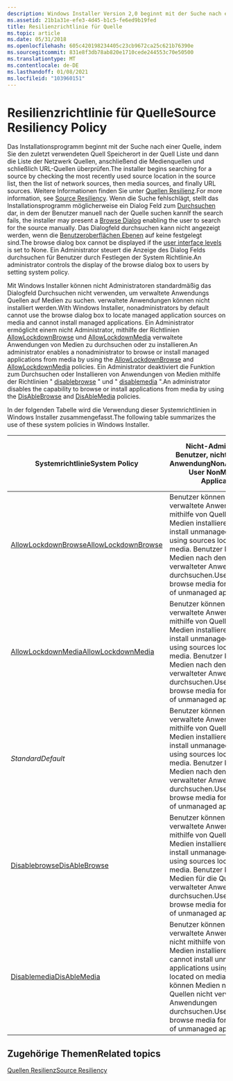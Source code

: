 ```yaml
---
description: Windows Installer Version 2,0 beginnt mit der Suche nach einer Quelle, indem Sie den zuletzt verwendeten Quell Speicherort in der Quell Liste und dann die Liste der Netzwerk Quellen, anschließend die Medienquellen und schließlich URL-Quellen überprüft.
ms.assetid: 21b1a31e-efe3-4d45-b1c5-fe6ed9b19fed
title: Resilienzrichtlinie für Quelle
ms.topic: article
ms.date: 05/31/2018
ms.openlocfilehash: 605c420198234405c23cb9672ca25c621b76390e
ms.sourcegitcommit: 831e8f3db78ab820e1710cede244553c70e50500
ms.translationtype: MT
ms.contentlocale: de-DE
ms.lasthandoff: 01/08/2021
ms.locfileid: "103960151"
---
```

# <a name="source-resiliency-policy"></a><span data-ttu-id="d06f2-103">Resilienzrichtlinie für Quelle</span><span class="sxs-lookup"><span data-stu-id="d06f2-103">Source Resiliency Policy</span></span>

<span data-ttu-id="d06f2-104">Das Installationsprogramm beginnt mit der Suche nach einer Quelle, indem Sie den zuletzt verwendeten Quell Speicherort in der Quell Liste und dann die Liste der Netzwerk Quellen, anschließend die Medienquellen und schließlich URL-Quellen überprüfen.</span><span class="sxs-lookup"><span data-stu-id="d06f2-104">The installer begins searching for a source by checking the most recently used source location in the source list, then the list of network sources, then media sources, and finally URL sources.</span></span> <span data-ttu-id="d06f2-105">Weitere Informationen finden Sie unter [Quellen Resilienz](source-resiliency.md).</span><span class="sxs-lookup"><span data-stu-id="d06f2-105">For more information, see [Source Resiliency](source-resiliency.md).</span></span> <span data-ttu-id="d06f2-106">Wenn die Suche fehlschlägt, stellt das Installationsprogramm möglicherweise ein Dialog Feld zum [Durchsuchen](browse-dialog.md) dar, in dem der Benutzer manuell nach der Quelle suchen kann</span><span class="sxs-lookup"><span data-stu-id="d06f2-106">If the search fails, the installer may present a [Browse Dialog](browse-dialog.md) enabling the user to search for the source manually.</span></span> <span data-ttu-id="d06f2-107">Das Dialogfeld durchsuchen kann nicht angezeigt werden, wenn die [Benutzeroberflächen Ebenen](user-interface-levels.md) auf keine festgelegt sind.</span><span class="sxs-lookup"><span data-stu-id="d06f2-107">The browse dialog box cannot be displayed if the [user interface levels](user-interface-levels.md) is set to None.</span></span> <span data-ttu-id="d06f2-108">Ein Administrator steuert die Anzeige des Dialog Felds durchsuchen für Benutzer durch Festlegen der System Richtlinie.</span><span class="sxs-lookup"><span data-stu-id="d06f2-108">An administrator controls the display of the browse dialog box to users by setting system policy.</span></span>

<span data-ttu-id="d06f2-109">Mit Windows Installer können nicht Administratoren standardmäßig das Dialogfeld Durchsuchen nicht verwenden, um verwaltete Anwendungs Quellen auf Medien zu suchen. verwaltete Anwendungen können nicht installiert werden.</span><span class="sxs-lookup"><span data-stu-id="d06f2-109">With Windows Installer, nonadministrators by default cannot use the browse dialog box to locate managed application sources on media and cannot install managed applications.</span></span> <span data-ttu-id="d06f2-110">Ein Administrator ermöglicht einem nicht Administrator, mithilfe der Richtlinien [AllowLockdownBrowse](allowlockdownbrowse.md) und [AllowLockdownMedia](allowlockdownmedia.md) verwaltete Anwendungen von Medien zu durchsuchen oder zu installieren.</span><span class="sxs-lookup"><span data-stu-id="d06f2-110">An administrator enables a nonadministrator to browse or install managed applications from media by using the [AllowLockdownBrowse](allowlockdownbrowse.md) and [AllowLockdownMedia](allowlockdownmedia.md) policies.</span></span> <span data-ttu-id="d06f2-111">Ein Administrator deaktiviert die Funktion zum Durchsuchen oder Installieren von Anwendungen von Medien mithilfe der Richtlinien " [disablebrowse](disablebrowse.md) " und " [disablemedia](disablemedia.md) ".</span><span class="sxs-lookup"><span data-stu-id="d06f2-111">An administrator disables the capability to browse or install applications from media by using the [DisAbleBrowse](disablebrowse.md) and [DisAbleMedia](disablemedia.md) policies.</span></span>

<span data-ttu-id="d06f2-112">In der folgenden Tabelle wird die Verwendung dieser Systemrichtlinien in Windows Installer zusammengefasst.</span><span class="sxs-lookup"><span data-stu-id="d06f2-112">The following table summarizes the use of these system policies in Windows Installer.</span></span>



| <span data-ttu-id="d06f2-113">Systemrichtlinie</span><span class="sxs-lookup"><span data-stu-id="d06f2-113">System Policy</span></span>                                  | <span data-ttu-id="d06f2-114">Nicht-Administrator Benutzer, nicht verwaltete Anwendung</span><span class="sxs-lookup"><span data-stu-id="d06f2-114">NonAdministrator User NonManaged Application</span></span>                                                                                                             | <span data-ttu-id="d06f2-115">Nicht Administrator Benutzer verwaltete Anwendung</span><span class="sxs-lookup"><span data-stu-id="d06f2-115">NonAdministrator User Managed Application</span></span>                                                                                                                 | <span data-ttu-id="d06f2-116">Nicht verwaltete Anwendung für Administrator verwaltete Anwendungen</span><span class="sxs-lookup"><span data-stu-id="d06f2-116">Administrator Managed Application NonManaged Application</span></span>                                                                                               |
|------------------------------------------------|----------------------------------------------------------------------------------------------------------------------------------------------------------|-----------------------------------------------------------------------------------------------------------------------------------------------------------|--------------------------------------------------------------------------------------------------------------------------------------------------------|
| [<span data-ttu-id="d06f2-117">AllowLockdownBrowse</span><span class="sxs-lookup"><span data-stu-id="d06f2-117">AllowLockdownBrowse</span></span>](allowlockdownbrowse.md) | <span data-ttu-id="d06f2-118">Benutzer können nicht verwaltete Anwendungen mithilfe von Quellen auf Medien installieren.</span><span class="sxs-lookup"><span data-stu-id="d06f2-118">Users can install unmanaged applications using sources located on media.</span></span> <span data-ttu-id="d06f2-119">Benutzer können Medien nach den Quellen nicht verwalteter Anwendungen durchsuchen.</span><span class="sxs-lookup"><span data-stu-id="d06f2-119">Users can browse media for the sources of unmanaged applications.</span></span><br/>    | <span data-ttu-id="d06f2-120">Benutzer können verwaltete Anwendungen nicht mithilfe von Quellen auf Medien installieren.</span><span class="sxs-lookup"><span data-stu-id="d06f2-120">Users cannot install managed applications using sources located on media.</span></span> <span data-ttu-id="d06f2-121">Benutzer können Medien nach den Quellen verwalteter Anwendungen durchsuchen.</span><span class="sxs-lookup"><span data-stu-id="d06f2-121">Users can browse media for the sources of managed applications.</span></span><br/>      | <span data-ttu-id="d06f2-122">Administratoren können Anwendungen mithilfe von Quellen auf Medien installieren.</span><span class="sxs-lookup"><span data-stu-id="d06f2-122">Administrators can install applications using sources located on media.</span></span> <span data-ttu-id="d06f2-123">Administratoren können Medien für die Anwendungs Quellen durchsuchen.</span><span class="sxs-lookup"><span data-stu-id="d06f2-123">Administrators can browse media for the sources of applications.</span></span><br/>    |
| [<span data-ttu-id="d06f2-124">AllowLockdownMedia</span><span class="sxs-lookup"><span data-stu-id="d06f2-124">AllowLockdownMedia</span></span>](allowlockdownmedia.md)   | <span data-ttu-id="d06f2-125">Benutzer können nicht verwaltete Anwendungen mithilfe von Quellen auf Medien installieren.</span><span class="sxs-lookup"><span data-stu-id="d06f2-125">Users can install unmanaged applications using sources located on media.</span></span> <span data-ttu-id="d06f2-126">Benutzer können Medien nach den Quellen nicht verwalteter Anwendungen durchsuchen.</span><span class="sxs-lookup"><span data-stu-id="d06f2-126">Users can browse media for the sources of unmanaged applications.</span></span><br/>    | <span data-ttu-id="d06f2-127">Benutzer können verwaltete Anwendungen mithilfe von Quellen auf Medien installieren.</span><span class="sxs-lookup"><span data-stu-id="d06f2-127">Users can install managed applications using sources located on media.</span></span> <span data-ttu-id="d06f2-128">Benutzer können keine Medien nach den Quellen verwalteter Anwendungen durchsuchen.</span><span class="sxs-lookup"><span data-stu-id="d06f2-128">Users cannot browse media for the sources of managed applications.</span></span><br/>      | <span data-ttu-id="d06f2-129">Administratoren können Anwendungen mithilfe von Quellen auf Medien installieren.</span><span class="sxs-lookup"><span data-stu-id="d06f2-129">Administrators can install applications using sources located on media.</span></span> <span data-ttu-id="d06f2-130">Administratoren können Medien für die Anwendungs Quellen durchsuchen.</span><span class="sxs-lookup"><span data-stu-id="d06f2-130">Administrators can browse media for the sources of applications.</span></span><br/>    |
| <span data-ttu-id="d06f2-131">*Standard*</span><span class="sxs-lookup"><span data-stu-id="d06f2-131">*Default*</span></span>                                      | <span data-ttu-id="d06f2-132">Benutzer können nicht verwaltete Anwendungen mithilfe von Quellen auf Medien installieren.</span><span class="sxs-lookup"><span data-stu-id="d06f2-132">Users can install unmanaged applications using sources located on media.</span></span> <span data-ttu-id="d06f2-133">Benutzer können Medien nach den Quellen nicht verwalteter Anwendungen durchsuchen.</span><span class="sxs-lookup"><span data-stu-id="d06f2-133">Users can browse media for the sources of unmanaged applications.</span></span><br/>    | <span data-ttu-id="d06f2-134">Benutzer können verwaltete Anwendungen nicht mithilfe von Quellen auf Medien installieren.</span><span class="sxs-lookup"><span data-stu-id="d06f2-134">Users cannot install managed applications using sources located on media.</span></span> <span data-ttu-id="d06f2-135">Benutzer können keine Medien nach den Quellen verwalteter Anwendungen durchsuchen.</span><span class="sxs-lookup"><span data-stu-id="d06f2-135">Users cannot browse media for the sources of managed applications.</span></span><br/>   | <span data-ttu-id="d06f2-136">Administratoren können Anwendungen mithilfe von Quellen auf Medien installieren.</span><span class="sxs-lookup"><span data-stu-id="d06f2-136">Administrators can install applications using sources located on media.</span></span> <span data-ttu-id="d06f2-137">Administratoren können Medien für die Anwendungs Quellen durchsuchen.</span><span class="sxs-lookup"><span data-stu-id="d06f2-137">Administrators can browse media for the sources of applications.</span></span><br/>    |
| [<span data-ttu-id="d06f2-138">Disablebrowse</span><span class="sxs-lookup"><span data-stu-id="d06f2-138">DisAbleBrowse</span></span>](disablebrowse.md)             | <span data-ttu-id="d06f2-139">Benutzer können nicht verwaltete Anwendungen mithilfe von Quellen auf Medien installieren.</span><span class="sxs-lookup"><span data-stu-id="d06f2-139">Users can install unmanaged applications using sources located on media.</span></span> <span data-ttu-id="d06f2-140">Benutzer können keine Medien für die Quellen nicht verwalteter Anwendungen durchsuchen.</span><span class="sxs-lookup"><span data-stu-id="d06f2-140">Users cannot browse media for the sources of unmanaged applications.</span></span><br/> | <span data-ttu-id="d06f2-141">Benutzer können verwaltete Anwendungen nicht mithilfe von Quellen auf Medien installieren.</span><span class="sxs-lookup"><span data-stu-id="d06f2-141">Users cannot install managed applications using sources located on media.</span></span> <span data-ttu-id="d06f2-142">Benutzer können keine Medien nach den Quellen verwalteter Anwendungen durchsuchen.</span><span class="sxs-lookup"><span data-stu-id="d06f2-142">Users cannot browse media for the sources of managed applications.</span></span> <span data-ttu-id="d06f2-143">.</span><span class="sxs-lookup"><span data-stu-id="d06f2-143">.</span></span><br/> | <span data-ttu-id="d06f2-144">Administratoren können Anwendungen mithilfe von Quellen auf Medien installieren.</span><span class="sxs-lookup"><span data-stu-id="d06f2-144">Administrators can install applications using sources located on media.</span></span> <span data-ttu-id="d06f2-145">Administratoren können keine Medien für die Anwendungs Quellen durchsuchen.</span><span class="sxs-lookup"><span data-stu-id="d06f2-145">Administrators cannot browse media for the sources of applications.</span></span><br/> |
| [<span data-ttu-id="d06f2-146">Disablemedia</span><span class="sxs-lookup"><span data-stu-id="d06f2-146">DisAbleMedia</span></span>](disablemedia.md)               | <span data-ttu-id="d06f2-147">Benutzer können nicht verwaltete Anwendungen nicht mithilfe von Quellen auf Medien installieren.</span><span class="sxs-lookup"><span data-stu-id="d06f2-147">Users cannot install unmanaged applications using sources located on media.</span></span> <span data-ttu-id="d06f2-148">Benutzer können Medien nach den Quellen nicht verwalteter Anwendungen durchsuchen.</span><span class="sxs-lookup"><span data-stu-id="d06f2-148">Users can browse media for the sources of unmanaged applications.</span></span><br/> | <span data-ttu-id="d06f2-149">Benutzer können verwaltete Anwendungen nicht mithilfe von Quellen auf Medien installieren.</span><span class="sxs-lookup"><span data-stu-id="d06f2-149">Users cannot install managed applications using sources located on media.</span></span> <span data-ttu-id="d06f2-150">Benutzer können keine Medien nach den Quellen verwalteter Anwendungen durchsuchen.</span><span class="sxs-lookup"><span data-stu-id="d06f2-150">Users cannot browse media for the sources of managed applications.</span></span><br/>   | <span data-ttu-id="d06f2-151">Administratoren können keine Anwendungen mithilfe von Quellen auf Medien installieren.</span><span class="sxs-lookup"><span data-stu-id="d06f2-151">Administrators cannot install applications using sources located on media.</span></span> <span data-ttu-id="d06f2-152">Administratoren können Medien für die Anwendungs Quellen durchsuchen.</span><span class="sxs-lookup"><span data-stu-id="d06f2-152">Administrators can browse media for the sources of applications.</span></span><br/> |



 

## <a name="related-topics"></a><span data-ttu-id="d06f2-153">Zugehörige Themen</span><span class="sxs-lookup"><span data-stu-id="d06f2-153">Related topics</span></span>

<dl> <dt>

[<span data-ttu-id="d06f2-154">Quellen Resilienz</span><span class="sxs-lookup"><span data-stu-id="d06f2-154">Source Resiliency</span></span>](source-resiliency.md)
</dt> </dl>

 

 




